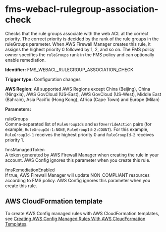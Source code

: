 # fms\-webacl\-rulegroup\-association\-check<a name="fms-webacl-rulegroup-association-check"></a>

Checks that the rule groups associate with the web ACL at the correct priority\. The correct priority is decided by the rank of the rule groups in the ruleGroups parameter\. When AWS Firewall Manager creates this rule, it assigns the highest priority 0 followed by 1, 2, and so on\. The FMS policy owner specifies the `ruleGroups` rank in the FMS policy and can optionally enable remediation\. 

**Identifier:** FMS\_WEBACL\_RULEGROUP\_ASSOCIATION\_CHECK

**Trigger type:** Configuration changes

**AWS Region:** All supported AWS Regions except China \(Beijing\), China \(Ningxia\), AWS GovCloud \(US\-East\), AWS GovCloud \(US\-West\), Middle East \(Bahrain\), Asia Pacific \(Hong Kong\), Africa \(Cape Town\) and Europe \(Milan\)

**Parameters:**

 ruleGroups  
 Comma\-separated list of `RuleGroupIds` and `WafOverrideAction` pairs \(for example, `RuleGroupId-1:NONE`, `RuleGroupId-2:COUNT`\)\. For this example, `RuleGroupId-1` receives the highest priority 0 and `RuleGroupId-2` receives priority 1\.

 fmsManagedToken  
 A token generated by AWS Firewall Manager when creating the rule in your account\. AWS Config ignores this parameter when you create this rule\.

 fmsRemediationEnabled  
 If true, AWS Firewall Manager will update NON\_COMPLIANT resources according to FMS policy\. AWS Config ignores this parameter when you create this rule\.

## AWS CloudFormation template<a name="w22aac11c29c17d189c15"></a>

To create AWS Config managed rules with AWS CloudFormation templates, see [Creating AWS Config Managed Rules With AWS CloudFormation Templates](aws-config-managed-rules-cloudformation-templates.md)\.